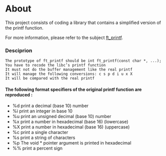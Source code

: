 # About

This project consists of coding a library that contains a simplified version of the printf function.

For more information, please refer to the subject [ft_printf](https://github.com/Sndrn/42_cursus/tree/main/Subjects_PDFs).

### Desciprion

    The prototype of ft_printf should be int ft_printf(const char *, ...);
    You have to recode the libc’s printf function
    It must not do the buffer management like the real printf
    It will manage the following conversions: c s p d i u x X
    It will be compared with the real printf

#### The following format specifiers of the original printf function are reproduced :

- %d 	print a decimal (base 10) number
- %i 	print an integer in base 10
- %u 	print an unsigned decimal (base 10) number
- %x 	print a number in hexadecimal (base 16) (lowercase)
- %X 	print a number in hexadecimal (base 16) (uppercase)
- %c 	print a single character
- %s 	print a string of characters
- %p 	The void * pointer argument is printed in hexadecimal
- %% 	print a percent sign
